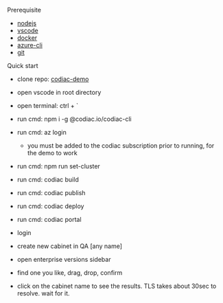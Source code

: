 Prerequisite

- [nodejs](https://nodejs.org/en/)
- [vscode](https://code.visualstudio.com/)
- [docker](https://www.docker.com/products/docker-desktop)
- [azure-cli](https://docs.microsoft.com/en-us/cli/azure/install-azure-cli)
- [git](https://git-scm.com/)

Quick start

- clone repo: [codiac-demo](https://github.com/codiac-io/codiac-demo)

- open vscode in root directory

- open terminal: ctrl + `

- run cmd: npm i -g @codiac.io/codiac-cli

- run cmd: az login
  - you must be added to the codiac subscription prior to running, for the demo to work
- run cmd: npm run set-cluster

- run cmd: codiac build

- run cmd: codiac publish

- run cmd: codiac deploy

- run cmd: codiac portal

- login

- create new cabinet in QA [any name]

- open enterprise versions sidebar

- find one you like, drag, drop, confirm

- click on the cabinet name to see the results. TLS takes about 30sec to resolve. wait for it.
